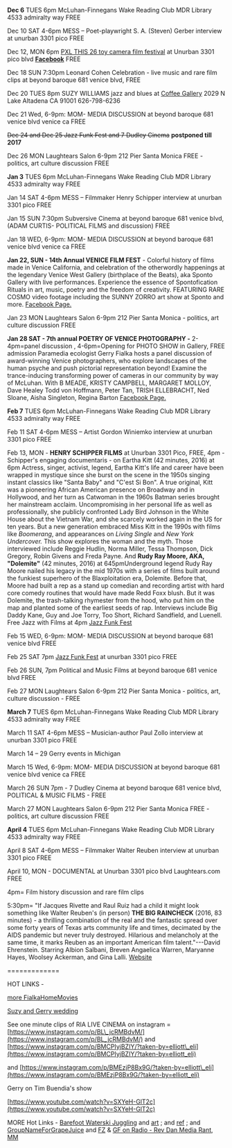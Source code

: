 **Dec 6**  TUES 6pm McLuhan-Finnegans Wake Reading Club MDR Library 4533 admiralty way FREE

Dec 10 SAT 4-6pm MESS – Poet-playwright S. A. (Steven) Gerber interview  at unurban 3301 pico FREE

Dec 12, MON 6pm [PXL THIS 26 toy camera film festival](http://laughtears.com/PXL-THIS-26.html)  at Unurban 3301 pico blvd [**Facebook**](https://www.facebook.com/events/291091181284555/) FREE

Dec 18 SUN 7:30pm Leonard Cohen Celebration - live music and rare film clips at beyond baroque 681 venice blvd, FREE

Dec 20 TUES 8pm SUZY WILLIAMS jazz and blues at [Coffee Gallery](https://www.coffeegallery.com/showsat.htm) 2029 N Lake Altadena CA 91001 626-798-6236

Dec 21 Wed, 6-9pm: MOM- MEDIA DISCUSSION at beyond baroque 681 venice blvd venice ca FREE

~~Dec 24 and Dec 25 Jazz Funk Fest and 7 Dudley Cinema~~ **postponed till 2017**

Dec 26 MON Laughtears Salon 6-9pm 212 Pier Santa Monica FREE - politics, art culture discussion FREE

**Jan 3** TUES 6pm McLuhan-Finnegans Wake Reading Club MDR Library 4533 admiralty way FREE

Jan 14 SAT 4-6pm MESS – Filmmaker Henry Schipper interview at unurban 3301 pico FREE 

Jan 15 SUN 7:30pm Subversive Cinema at beyond baroque 681 venice blvd, (ADAM CURTIS- POLITICAL FILMS and discussion) FREE

Jan 18 WED, 6-9pm: MOM- MEDIA DISCUSSION at beyond baroque 681 venice blvd venice ca FREE

**Jan 22, SUN - 14th Annual VENICE FILM FEST** - Colorful history of films made in Venice California, and celebration of the otherwordly happenings at the legendary Venice West Gallery (birthplace of the Beats), aka Sponto Gallery with live performances. Experience the essence of Spontofication Rituals in art, music, poetry and the freedom of creativity. FEATURING RARE COSMO video footage including the SUNNY ZORRO art show at Sponto and more. [Facebook Page.](https://www.facebook.com/events/1368538349831838/)

Jan 23 MON Laughtears Salon 6-9pm 212 Pier Santa Monica - politics, art culture discussion FREE

**Jan 28 SAT - 7th annual POETRY OF VENICE PHOTOGRAPHY -** 2-4pm=panel discussion , 4-6pm=Opening for PHOTO SHOW in Gallery, FREE admission Paramedia ecologist Gerry Fialka hosts a panel discussion of award-winning Venice photographers, who explore landscapes of the human psyche and push pictorial representation beyond! Examine the trance-inducing transforming power of cameras in our community by way of McLuhan. With B MEADE, KRISTY CAMPBELL, MARGARET MOLLOY, Dave Healey Todd von Hoffmann, Peter Tan, TRISH ELLEBRACHT, Ned Sloane, Aisha Singleton, Regina Barton  [Facebook Page.](https://www.facebook.com/events/373926132998864/)

**Feb 7**  TUES 6pm McLuhan-Finnegans Wake Reading Club MDR Library 4533 admiralty way FREE

Feb 11 SAT 4-6pm MESS – Artist Gordon Winiemko interview at unurban 3301 pico FREE 

Feb 13, MON - **HENRY SCHIPPER FILMS** at Unurban 3301 Pico, FREE, 4pm  -Schipper's engaging documentaris - on Eartha Kitt (42 minutes, 2016) at 6pm Actress, singer, activist, legend, Eartha Kitt's life and career have been wrapped in mystique since she burst on the scene in the 1950s  singing instant classics like "Santa Baby" and "C'est Si Bon".  A true original, Kitt was a pioneering African American presence on Broadway and in Hollywood, and her turn as Catwoman in the 1960s Batman series brought her mainstream acclaim. Uncompromising in her personal life as well as professionally, she publicly confronted Lady Bird Johnson in the White House about the Vietnam War, and she scarcely worked again in the US for ten years. But a new generation embraced Miss Kitt in the 1990s with films like _Boomerang_, and appearances on _Living Single_ and _New York Undercover._ This show explores the woman and the myth. Those interviewed include Reggie Hudlin, Norma Miller, Tessa Thompson, Dick Gregory, Robin Givens and Freda Payne.  And **Rudy Ray Moore, AKA, "Dolemite"** (42 minutes, 2016) at 645pmUnderground legend Rudy Ray Moore nailed his legacy in the mid 1970s with a series of films built around the funkiest superhero of the Blaxploitation era, Dolemite.  Before that, Moore had built a rep as a stand up comedian and recording artist with hard core comedy routines that would have made Redd Foxx blush.  But it was Dolemite, the trash-talking rhymester from the hood, who put him on the map and planted some of the earliest seeds of rap.  Interviews include Big Daddy Kane, Guy and Joe Torry, Too Short, Richard Sandfield, and Luenell. Free Jazz with Films at 4pm [Jazz Funk Fest](http://www.laughtears.com/jazzfunkfest.html)

Feb 15 WED, 6-9pm: MOM- MEDIA DISCUSSION at beyond baroque 681 venice blvd FREE

Feb 25 SAT 7pm [Jazz Funk Fest](http://www.laughtears.com/jazzfunkfest.html) at unurban 3301 pico FREE

Feb 26 SUN, 7pm Political and Music Films at beyond baroque 681 venice blvd FREE

Feb 27 MON Laughtears Salon 6-9pm 212 Pier Santa Monica - politics, art, culture discussion - FREE

**March 7**  TUES 6pm McLuhan-Finnegans Wake Reading Club MDR Library 4533 admiralty way FREE

March 11 SAT 4-6pm MESS – Musician-author Paul Zollo interview  at unurban 3301 pico FREE 

March 14 – 29 Gerry events in Michigan

March 15 Wed, 6-9pm: MOM- MEDIA DISCUSSION at beyond baroque 681 venice blvd venice ca FREE

March 26 SUN 7pm - 7 Dudley Cinema at beyond baroque 681 venice blvd, POLITICAL & MUSIC FILMS - FREE

March 27 MON Laughtears Salon 6-9pm 212 Pier Santa Monica FREE - politics, art culture discussion FREE

**April 4**  TUES 6pm McLuhan-Finnegans Wake Reading Club MDR Library 4533 admiralty way FREE

April 8 SAT 4-6pm MESS – Filmmaker Walter Reuben interview  at unurban 3301 pico FREE 

April 10, MON - DOCUMENTAL at Unurban 3301 pico blvd Laughtears.com FREE

4pm= Film history discussion and rare film clips

5:30pm= "If Jacques Rivette and Raul Ruiz had a child it might look something like Walter Reuben's (in person) **THE BIG RAINCHECK** (2016, 83 minutes) - a thrilling combination of the real and the fantastic spread over some forty years of Texas arts community life and times, decimated by the AIDS pandemic but never truly destroyed. Hilarious and melancholy at the same time, it marks Reuben as an important American film talent."---David Ehrenstein. Starring Albion Salbani, Breven Angaelica Warren, Maryanne Hayes, Woolsey Ackerman, and Gina Lalli. [Website](http://www.thebigraincheck.com/trailer.html)

=============

HOT LINKS -

[more FialkaHomeMovies](https://archive.org/details/GerryFialka148mmMOV)

[Suzy and Gerry wedding](https://youtu.be/48RwWc-Jfxg)

See one minute clips of RIA LIVE CINEMA on instagram = [https://www.instagram.com/p/BL\_jcRMBdvM/](https://www.instagram.com/p/BL_jcRMBdvM/)  and [https://www.instagram.com/p/BMCPIyjBZIY/?taken-by=elliott\_eli](https://www.instagram.com/p/BMCPIyjBZIY/?taken-by=elliott_eli)

and [https://www.instagram.com/p/BMEzjP8Bx9G/?taken-by=elliott\_eli](https://www.instagram.com/p/BMEzjP8Bx9G/?taken-by=elliott_eli)

Gerry on Tim Buendia's show

[https://www.youtube.com/watch?v=SXYeH-GlT2c](https://www.youtube.com/watch?v=SXYeH-GlT2c)

MORE Hot Links - [Barefoot Waterski Juggling](http://youtube.com/watch?v=6FwQo-zySj8) and [art](http://youtube.com/watch?v=ttr6Gh8lcf0) ; and [ref](https://www.youtube.com/watch?v=WxfKMLD5Y9I) ; and [GroupNameForGrapeJuice](http://groupnameforgrapejuice.blogspot.com/2015/08/meereschal-macmuhun-moon-child-me-1.html) and [FZ](https://www.facebook.com/permalink.php?story\_fbid=1644882825781360&id=1436202253316086) & [GF on Radio - Rev Dan Media Rant](http://www.mediafire.com/listen/obuahueyfnfd1bk/Aircheck\_December\_5%2C\_2015\_Edition\_of\_Reverend\_Dan%27s\_Music\_For\_Nimrods%2C\_KXLU\_Los\_Angeles.mp3), [MM](http://goo.gl/zTqhfZ)
